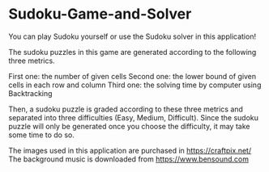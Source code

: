 # Sudoku-Game-and-Solver
You can play Sudoku yourself or use the Sudoku solver in this application!

The sudoku puzzles in this game are generated according to the following three metrics.

First one: the number of given cells
Second one: the lower bound of given cells in each row and column
Third one: the solving time by computer using Backtracking

Then, a sudoku puzzle is graded according to these three metrics and separated into three difficulties (Easy, Medium, Difficult).
Since the sudoku puzzle will only be generated once you choose the difficulty, it may take some time to do so.

The images used in this application are purchased in https://craftpix.net/
The background music is downloaded from https://www.bensound.com
